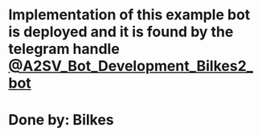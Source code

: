 # Implementation of this example bot is deployed and it is found by the telegram handle [@A2SV_Bot_Development_Bilkes2_bot](https://t.me/A2SV_Bot_Development_Bilkes2_bot)

# Done by: Bilkes

